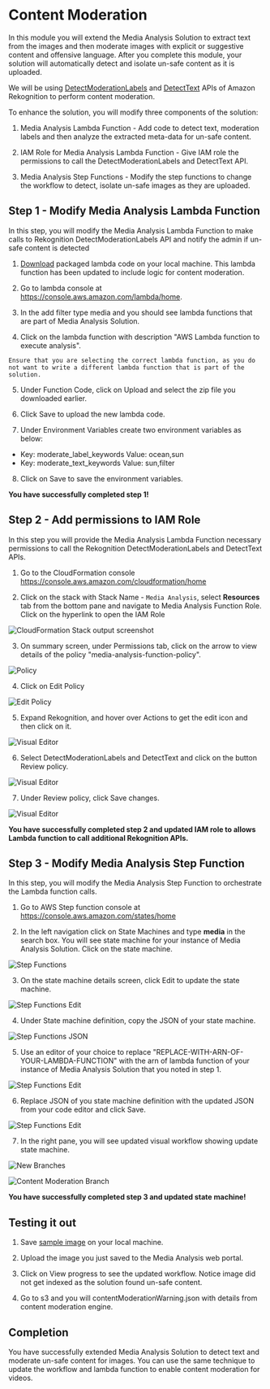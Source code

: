 # Content Moderation

In this module you will extend the Media Analysis Solution to extract text from the images and then moderate images with explicit or suggestive content and offensive language. After you complete this module, your solution will automatically detect and isolate un-safe content as it is uploaded.

We will be using [DetectModerationLabels](https://docs.aws.amazon.com/rekognition/latest/dg/API_DetectModerationLabels.html) and [DetectText](https://docs.aws.amazon.com/rekognition/latest/dg/API_DetectText.html) APIs of Amazon Rekognition to perform content moderation.

To enhance the solution, you will modify three components of the solution:

  1. Media Analysis Lambda Function - Add code to detect text, moderation labels and then analyze the extracted meta-data for un-safe content.

  2. IAM Role for Media Analysis Lambda Function - Give IAM role the permissions to call the DetectModerationLabels and DetectText API.

  3. Media Analysis Step Functions - Modify the step functions to change the workflow to detect, isolate un-safe images as they are uploaded.

## Step 1 - Modify Media Analysis Lambda Function

In this step, you will modify the Media Analysis Lambda Function to make calls to Rekognition DetectModerationLabels API and notify the admin if un-safe content is detected

1. [Download](./code/lambda.zip) packaged lambda code on your local machine. This lambda function has been updated to include logic for content moderation.

2. Go to lambda console at https://console.aws.amazon.com/lambda/home.

3. In the add filter type media and you should see lambda functions that are part of Media Analysis Solution.

4. Click on the lambda function with description "AWS Lambda function to execute analysis".

  ```
  Ensure that you are selecting the correct lambda function, as you do not want to write a different lambda function that is part of the solution.
  ```
5. Under Function Code, click on Upload and select the zip file you downloaded earlier.

6. Click Save to upload the new lambda code.

7. Under Environment Variables create two environment variables as below:
  - Key: moderate_label_keywords    Value: ocean,sun
  - Key: moderate_text_keywords     Value: sun,filter

8. Click on Save to save the environment variables.

  **You have successfully completed step 1!**

## Step 2 - Add permissions to IAM Role

In this step you will provide the Media Analysis Lambda Function necessary permissions to call the Rekognition DetectModerationLabels and DetectText APIs.

1. Go to the CloudFormation console https://console.aws.amazon.com/cloudformation/home

2. Click on the stack with Stack Name - `Media Analysis`, select **Resources** tab from the bottom pane and navigate to Media Analysis Function Role. Click on the hyperlink to open the IAM Role

  ![CloudFormation Stack output screenshot](assets/iam-01.png)

3. On summary screen, under Permissions tab, click on the arrow to view details of the policy "media-analysis-function-policy".

  ![Policy](assets/iam-02.png)

4. Click on Edit Policy

![Edit Policy](assets/iam-03.png)

5. Expand Rekognition, and hover over Actions to get the edit icon and then click on it.

![Visual Editor](assets/iam-04.png)

6. Select DetectModerationLabels and DetectText and click on the button Review policy.

![Visual Editor](assets/iam-05.png)

7. Under Review policy, click Save changes.

![Visual Editor](assets/iam-06.png)

**You have successfully completed step 2 and updated IAM role to allows Lambda function to call additional Rekognition APIs.**

## Step 3 - Modify Media Analysis Step Function

In this step, you will modify the Media Analysis Step Function to orchestrate the Lambda function calls.

1. Go to AWS Step function console at https://console.aws.amazon.com/states/home

2. In the left navigation click on State Machines and type **media** in the search box. You will see state machine for your instance of Media Analysis Solution. Click on the state machine.

![Step Functions](assets/sf-01.png)

3. On the state machine details screen, click Edit to update the state machine.

![Step Functions Edit](assets/sf-02.png)

4. Under State machine definition, copy the JSON of your state machine.

![Step Functions JSON](assets/sf-03.png)

5. Use an editor of your choice to replace "REPLACE-WITH-ARN-OF-YOUR-LAMBDA-FUNCTION" with the arn of lambda function of your instance of Media Analysis Solution that you noted in step 1.

![Step Functions Edit](assets/sf-04.png)

6. Replace JSON of you state machine definition with the updated JSON from your code editor and click Save.

![Step Functions Edit](assets/sf-05.png)

7. In the right pane, you will see updated visual workflow showing update state machine.

![New Branches](assets/sf-06.png)

![Content Moderation Branch](assets/sf-07.png)

  **You have successfully completed step 3 and updated state machine!**

## Testing it out

1. Save [sample image](sample_images/small_yoga_swimwear.jpg)  on your local machine.

2. Upload the image you just saved to the Media Analysis web portal.

3. Click on View progress to see the updated workflow. Notice image did not get indexed as the solution found un-safe content.

4. Go to s3 and you will contentModerationWarning.json with details from content moderation engine.

## Completion

You have successfully extended Media Analysis Solution to detect text and moderate un-safe content for images. You can use the same technique to update the workflow and lambda function to enable content moderation for videos.
